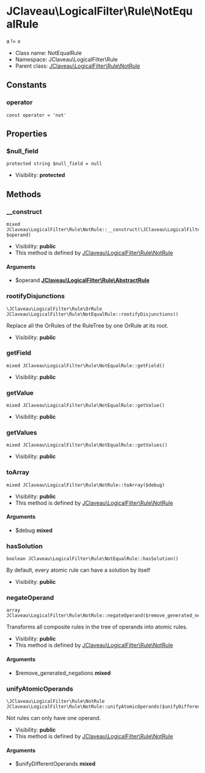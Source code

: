 JClaveau\LogicalFilter\Rule\NotEqualRule
===============

a != x




* Class name: NotEqualRule
* Namespace: JClaveau\LogicalFilter\Rule
* Parent class: [JClaveau\LogicalFilter\Rule\NotRule](JClaveau-LogicalFilter-Rule-NotRule.md)



Constants
----------


### operator

    const operator = 'not'





Properties
----------


### $null_field

    protected string $null_field = null





* Visibility: **protected**


Methods
-------


### __construct

    mixed JClaveau\LogicalFilter\Rule\NotRule::__construct(\JClaveau\LogicalFilter\Rule\AbstractRule $operand)





* Visibility: **public**
* This method is defined by [JClaveau\LogicalFilter\Rule\NotRule](JClaveau-LogicalFilter-Rule-NotRule.md)


#### Arguments
* $operand **[JClaveau\LogicalFilter\Rule\AbstractRule](JClaveau-LogicalFilter-Rule-AbstractRule.md)**



### rootifyDisjunctions

    \JClaveau\LogicalFilter\Rule\OrRule JClaveau\LogicalFilter\Rule\NotEqualRule::rootifyDisjunctions()

Replace all the OrRules of the RuleTree by one OrRule at its root.



* Visibility: **public**




### getField

    mixed JClaveau\LogicalFilter\Rule\NotEqualRule::getField()





* Visibility: **public**




### getValue

    mixed JClaveau\LogicalFilter\Rule\NotEqualRule::getValue()





* Visibility: **public**




### getValues

    mixed JClaveau\LogicalFilter\Rule\NotEqualRule::getValues()





* Visibility: **public**




### toArray

    mixed JClaveau\LogicalFilter\Rule\NotRule::toArray($debug)





* Visibility: **public**
* This method is defined by [JClaveau\LogicalFilter\Rule\NotRule](JClaveau-LogicalFilter-Rule-NotRule.md)


#### Arguments
* $debug **mixed**



### hasSolution

    boolean JClaveau\LogicalFilter\Rule\NotEqualRule::hasSolution()

By default, every atomic rule can have a solution by itself



* Visibility: **public**




### negateOperand

    array JClaveau\LogicalFilter\Rule\NotRule::negateOperand($remove_generated_negations)

Transforms all composite rules in the tree of operands into
atomic rules.



* Visibility: **public**
* This method is defined by [JClaveau\LogicalFilter\Rule\NotRule](JClaveau-LogicalFilter-Rule-NotRule.md)


#### Arguments
* $remove_generated_negations **mixed**



### unifyAtomicOperands

    \JClaveau\LogicalFilter\Rule\NotRule JClaveau\LogicalFilter\Rule\NotRule::unifyAtomicOperands($unifyDifferentOperands)

Not rules can only have one operand.



* Visibility: **public**
* This method is defined by [JClaveau\LogicalFilter\Rule\NotRule](JClaveau-LogicalFilter-Rule-NotRule.md)


#### Arguments
* $unifyDifferentOperands **mixed**


